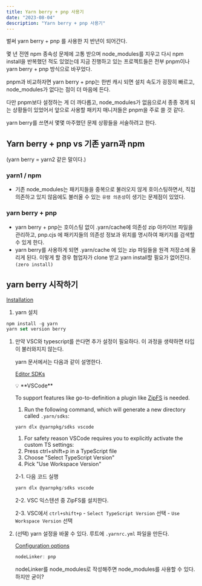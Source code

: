 ```yaml
---
title: Yarn berry + pnp 사용기
date: "2023-08-04"
description: "Yarn berry + pnp 사용기"
---
```


벌써 yarn berry + pnp 를 사용한 지 반년이 되어간다.

몇 년 전엔 npm 종속성 문제에 고통 받으며 node_modules를 지우고 다시 npm install을 반복했던 적도 있었는데 지금 진행하고 있는 프로젝트들은 전부 pnpm이나 yarn berry + pnp 방식으로 바꾸었다.

pnpm과 비교하자면 yarn berry + pnp는 한번 캐시 되면 설치 속도가 굉장히 빠르고, node_modules가 없다는 점이 더 마음에 든다.

다만 pnpm보다 설정하는 게 더 까다롭고, node_modules가 없음으로서 종종 겪게 되는 상황들이 있었어서 앞으로 사용할 패키지 매니저들은 pnpm을 주로 쓸 것 같다.

yarn berry를 쓰면서 몇몇 마주했던 문제 상황들을 서술하려고 한다.

## Yarn berry + pnp vs 기존 yarn과 npm

(yarn berry = yarn2 같은 말이다.)

### yarn1 / npm

- 기존 node_modules는 패키지들을 중복으로 불러오지 않게 호이스팅하면서, 직접 의존하고 있지 않음에도 불러올 수 있는 `유령 의존성`이 생기는 문제점이 있었다.

### yarn berry + pnp

- yarn berry + pnp는 호이스팅 없이 .yarn/cache에 의존성 zip 아카이브 파일을 관리하고, pnp.cjs 에 패키지들의 의존성 정보과 위치를 명시하여 패키지를 검색할 수 있게 한다.
- yarn berry를 사용하게 되면 .yarn/cache 에 있는 zip 파일들을 원격 저장소에 올리게 된다. 이렇게 할 경우 협업자가 clone 받고 yarn install할 필요가 없어진다. `(zero install)`

## yarn berry 시작하기

[Installation](https://yarnpkg.com/getting-started/install##updating-to-the-latest-versions)

1. yarn 설치

```jsx
npm install -g yarn
yarn set version berry
```

1. 만약 VSC와 typescript를 쓴다면 추가 설정이 필요하다. 이 과정을 생략하면 타입이 불러와지지 않는다.

   yarn 문서에서는 다음과 같이 설명한다.

   [Editor SDKs](https://yarnpkg.com/getting-started/editor-sdks)

   <aside>
   💡 **VSCode**

   To support features like go-to-definition a plugin like [ZipFS](https://marketplace.visualstudio.com/items?itemName=arcanis.vscode-zipfs) is needed.

   1. Run the following command, which will generate a new directory called `.yarn/sdks`:

   `yarn dlx @yarnpkg/sdks vscode`

   1. For safety reason VSCode requires you to explicitly activate the custom TS settings:
   2. Press ctrl+shift+p in a TypeScript file
   3. Choose "Select TypeScript Version"
   4. Pick "Use Workspace Version"
   </aside>

   2-1. 다음 코드 실행

   ```jsx
   yarn dlx @yarnpkg/sdks vscode
   ```

   2-2. VSC 익스텐션 중 ZipFS를 설치한다.

   2-3. VSC에서 `ctrl+shift+p` - `Select TypeScript Version` 선택 - `Use Workspace Version` 선택

1. (선택) yarn 설정을 바꿀 수 있다. 루트에 `.yarnrc.yml` 파일을 만든다.

   [Configuration options](https://yarnpkg.com/configuration/yarnrc)

   ```jsx
   nodeLinker: pnp
   ```

   nodeLinker를 node_modules로 작성해주면 node_modules를 사용할 수 있다. 하지만 굳이?
